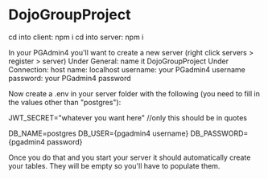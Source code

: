 # DojoGroupProject

cd into client: npm i
cd into server: npm i

In your PGAdmin4 you'll want to create a new server (right click servers > register > server)
Under General: name it DojoGroupProject
Under Connection: host name: localhost
username: your PGadmin4 username
password: your PGadmin4 password

Now create a .env in your server folder with the following (you need to fill in the values other than "postgres"):

JWT_SECRET="whatever you want here" //only this should be in quotes

DB_NAME=postgres
DB_USER={pgadmin4 username}
DB_PASSWORD={pgadmin4 password}

Once you do that and you start your server it should automatically create your tables.  They will be empty so you'll have to populate them.